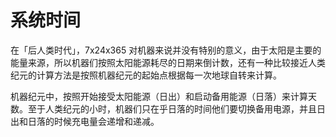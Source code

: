 # 系统时间

在「后人类时代」，7x24x365 对机器来说并没有特别的意义，由于太阳是主要的能量来源，所以机器们按照太阳能源耗尽的日期来倒计数，还有一种比较接近人类纪元的计算方法是按照机器纪元的起始点根据每一次地球自转来计算。

机器纪元中，按照开始接受太阳能源（日出）和启动备用能源（日落）来计算天数。至于人类纪元的小时，机器们只在乎日落的时间他们要切换备用电源，并且日出和日落的时候充电量会递增和递减。